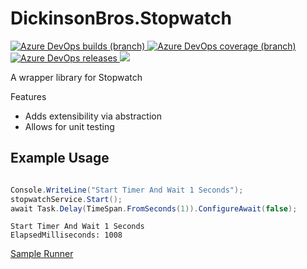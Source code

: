 # DickinsonBros.Stopwatch
<a href="https://dev.azure.com/marksamdickinson/dickinsonbros/_build/latest?definitionId=31&amp;branchName=master"> <img alt="Azure DevOps builds (branch)" src="https://img.shields.io/azure-devops/build/marksamdickinson/DickinsonBros/31/master"> </a> <a href="https://dev.azure.com/marksamdickinson/dickinsonbros/_build/latest?definitionId=31&amp;branchName=master"> <img alt="Azure DevOps coverage (branch)" src="https://img.shields.io/azure-devops/coverage/marksamdickinson/dickinsonbros/31/master"> </a><a href="https://dev.azure.com/marksamdickinson/DickinsonBros/_release?_a=releases&view=mine&definitionId=15"> <img alt="Azure DevOps releases" src="https://img.shields.io/azure-devops/release/marksamdickinson/b5a46403-83bb-4d18-987f-81b0483ef43e/15/16"> </a><a href="https://www.nuget.org/packages/DickinsonBros.Stopwatch/"><img src="https://img.shields.io/nuget/v/DickinsonBros.Stopwatch"></a>

A wrapper library for Stopwatch

Features
* Adds extensibility via abstraction
* Allows for unit testing

<h2>Example Usage</h2>

```C#

Console.WriteLine("Start Timer And Wait 1 Seconds");
stopwatchService.Start();
await Task.Delay(TimeSpan.FromSeconds(1)).ConfigureAwait(false);

```

    Start Timer And Wait 1 Seconds
    ElapsedMilliseconds: 1008

[Sample Runner](https://github.com/msdickinson/DickinsonBros.Stopwatch/tree/master/DickinsonBros.Stopwatch.Runner)
